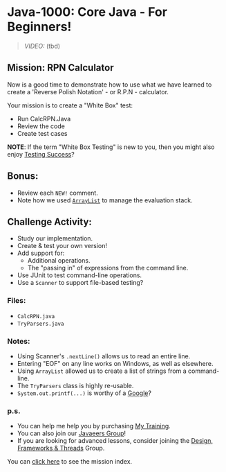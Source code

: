 # Java-1000: Core Java - For Beginners!

> _VIDEO:_ (tbd)

## Mission: RPN Calculator
Now is a good time to
demonstrate how to use what we have learned to create
a 'Reverse Polish Notation' - or R.P.N - calculator.

Your mission is to create a "White Box" test:
  * Run CalcRPN.Java
  * Review the code
  * Create test cases 

__NOTE__: If the term "White Box Testing" is new to you, then you 
might also enjoy [Testing Success](https://www.udemy.com/course/testing-success/?referralCode=23D2EC0CEB0FFB5C65C8)?

## Bonus:
* Review each `NEW!` comment.
* Note how we used 
[`ArrayList`](https://docs.oracle.com/en/java/javase/17/docs/api/java.base/java/util/ArrayList.html) 
to manage the evaluation stack.

## Challenge Activity:
- Study our implementation.
- Create & test your own version!
- Add support for:
   * Additional operations.
   * The "passing in" of expressions from the command line.
- Use JUnit to test command-line operations.
- Use a `Scanner` to support file-based testing?

### Files:
* `CalcRPN.java`
* `TryParsers.java`

### Notes:
- Using Scanner's `.nextLine()` allows us to read an entire line.
- Entering "EOF" on any line works on Windows, as well as elsewhere.
- Using `ArrayList` allowed us to create a list of strings from
a command-line.
- The `TryParsers` class is highly re-usable.
- `System.out.printf(...)` is worthy of a [Google](https://docs.oracle.com/javase/tutorial/java/data/numberformat.html)?

### p.s.
* You can help me help you by purchasing [My Training](https://www.udemy.com/course/how-to-java).
* You can also join our [Javaeers Group](https://www.facebook.com/JavaVideos9000/)!
* If you are looking for advanced lessons, consider joining the [Design, Frameworks & Threads](https://www.facebook.com/Java-Design-Frameworks-Thread-Video-Training-670850766419490) Group.

You can [click here](../../../../MISSIONS.md) to see the mission index.
